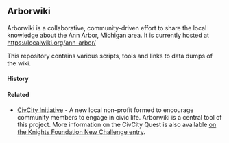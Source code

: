 ## Arborwiki

Arborwiki is a collaborative, community-driven effort to share the local knowledge about the Ann Arbor, Michigan area. It is currently hosted at https://localwiki.org/ann-arbor/

This repository contains various scripts, tools and links to data dumps of the wiki.

#### History


#### Related

* [CivCity Initiative](http://www.civcity.org/) - A new local non-profit formed to encourage community members to engage in civic life. Arborwiki is a central tool of this project. More information on the CivCity Quest is also available [on the Knights Foundation New Challenge entry](https://www.newschallenge.org/challenge/elections/entries/civcity-quest-infusing-everyday-life-with-meaningful-fun-social-civic-experiences-through-a-community-wide-civic-game).
